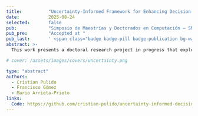 ```yaml
---
title:          "Uncertainty-Informed Framework for Enhancing Decision-Making in Emergency Response Management"
date:           2025-08-24
selected:       false
pub:            "Simposio de Maestrías y Doctorados en Computación – SMD 2025"
pub_pre:        "Accepted at "
pub_last:       ' <span class="badge badge-pill badge-publication bg-warning text-dark"><i class="fas fa-spinner"></i> In Progress</span><span class="badge badge-pill badge-publication bg-primary"><i class="fas fa-compass"></i> Decision Support</span>'
abstract: >-
  This work presents a doctoral research project in progress that explores how predictive uncertainty can be quantified and integrated into emergency response systems. The proposed framework combines Conformal Prediction and allocation strategies to improve transparency and adaptability in high-stakes decision-making.

# cover: /assets/images/covers/uncertainty.png

type: "abstract"
authors:
  - Cristian Pulido
  - Francisco Gómez
  - Mario Arrieta-Prieto
links:
  Code: https://github.com/cristian-pulido/uncertainty-informed-decision-making
---
```

